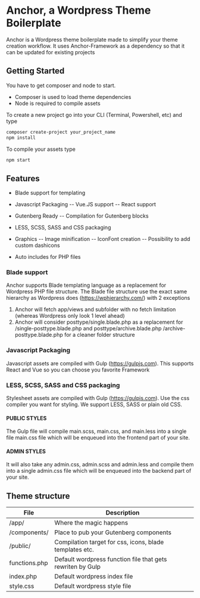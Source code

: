 # Anchor, a Wordpress Theme Boilerplate
Anchor is a Wordpress theme boilerplate made to simplify your theme creation workflow. It uses Anchor-Framework as a dependency so that it can be updated for existing projects

## Getting Started

You have to get composer and node to start. 
- Composer is used to load theme dependencies 
- Node is required to compile assets

To create a new project go into your CLI (Terminal, Powershell, etc) and type

```bash
composer create-project your_project_name
npm install
``` 
To compile your assets type 

```bash
npm start
```

## Features
- Blade support for templating

- Javascript Packaging
-- Vue.JS support
-- React support

- Gutenberg Ready
-- Compilation for Gutenberg blocks

- LESS, SCSS, SASS and CSS packaging

- Graphics
-- Image minification
-- IconFont creation
-- Possibility to add custom dashicons 

- Auto includes for PHP files

### Blade support
Anchor supports Blade templating language as a replacement for Wordpress PHP file structure. The Blade file structure use the exact same hierarchy as Wordpress does (https://wphierarchy.com/) with 2 exceptions

1) Anchor will fetch app/views and subfolder with no fetch limitation (whereas Wordpress only look 1 level ahead)
2) Anchor will consider posttype/single.blade.php as a replacement for /single-posttype.blade.php and posttype/archive.blade.php /archive-posttype.blade.php for a cleaner folder structure

### Javascript Packaging
Javascript assets are compiled with Gulp (https://gulpjs.com). This supports React and Vue so you can choose you favorite Framework

### LESS, SCSS, SASS and CSS packaging
Stylesheet assets are compiled with Gulp (https://gulpjs.com). Use the css compiler you want for styling. We support LESS, SASS or plain old CSS. 

#### PUBLIC STYLES

The Gulp file will compile main.scss, main.css, and main.less into a single file main.css file which will be enqueued into the frontend part of your site.

#### ADMIN STYLES

It will also take any admin.css, admin.scss and admin.less and compile them into a single admin.css file which will be enqueued into the backend part of your site.


## Theme structure
| File          | Description                                                |
|---------------|------------------------------------------------------------|
| /app/         | Where the magic happens                                    |
| /components/  | Place to pub your Gutenberg components                     |
| /public/      | Compilation target for css, icons, blade templates etc.    |
| functions.php | Default wordpress function file that gets rewriten by Gulp |
| index.php     | Default wordpress index file                               |
| style.css     | Default wordpress style file                               |
